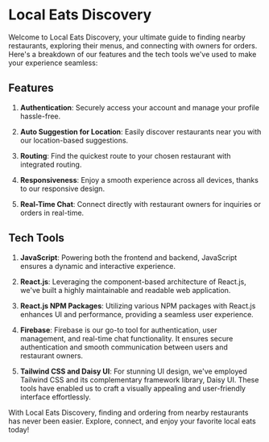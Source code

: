 # Local Eats Discovery

Welcome to Local Eats Discovery, your ultimate guide to finding nearby restaurants, exploring their menus, and connecting with owners for orders. Here's a breakdown of our features and the tech tools we've used to make your experience seamless:

## Features

1. **Authentication**: Securely access your account and manage your profile hassle-free.

2. **Auto Suggestion for Location**: Easily discover restaurants near you with our location-based suggestions.

3. **Routing**: Find the quickest route to your chosen restaurant with integrated routing.

4. **Responsiveness**: Enjoy a smooth experience across all devices, thanks to our responsive design.

5. **Real-Time Chat**: Connect directly with restaurant owners for inquiries or orders in real-time.

## Tech Tools

1. **JavaScript**: Powering both the frontend and backend, JavaScript ensures a dynamic and interactive experience.

2. **React.js**: Leveraging the component-based architecture of React.js, we've built a highly maintainable and readable web application.

3. **React.js NPM Packages**: Utilizing various NPM packages with React.js enhances UI and performance, providing a seamless user experience.

4. **Firebase**: Firebase is our go-to tool for authentication, user management, and real-time chat functionality. It ensures secure authentication and smooth communication between users and restaurant owners.

5. **Tailwind CSS and Daisy UI**: For stunning UI design, we've employed Tailwind CSS and its complementary framework library, Daisy UI. These tools have enabled us to craft a visually appealing and user-friendly interface effortlessly.

With Local Eats Discovery, finding and ordering from nearby restaurants has never been easier. Explore, connect, and enjoy your favorite local eats today!
